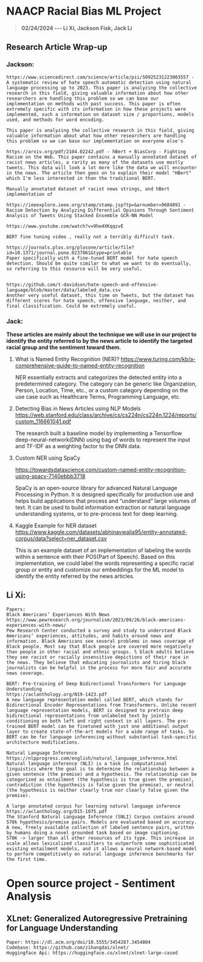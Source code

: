 # NAACP Racial Bias ML Project
>  **02/24/2024 --- Li Xi, Jackson Fisk, Jack Li**



## Research Article Wrap-up

### Jackson:

    https://www.sciencedirect.com/science/article/pii/S0925231223003557 - A systematic review of hate speech automatic detection using natural language processing up to 2023. This paper is analyzing the collective research in this field, giving valuable information about how other researchers are handling this problem so we can base our implementation on methods with past success. This paper is often extremely specific with its information in how these projects were implemented, such a information on dataset size / proportions, models used, and methods for word encoding.

    This paper is analyzing the collective research in this field, giving valuable information about what how other researchers are handling this problem so we can base our implementation on everyone else's

    https://arxiv.org/pdf/2104.02242.pdf - hBert + BiasCorp - Fighting Racism on the Web. This paper contains a manually annotated dataset of racist news articles, a rarity as many of the datasets use mostly tweets. This data will look a lot more like the data we will encounter in the news. The article then goes on to explain their model "HBert" which I'm less interested in than the traditional BERT. 

    Manually annotated dataset of racist news strings, and hBert implementation of 

    https://ieeexplore.ieee.org/stamp/stamp.jsp?tp=&arnumber=9684891 - Racism Detection by Analyzing Differential Opinions Through Sentiment Analysis of Tweets Using Stacked Ensemble GCR-NN Model

    https://www.youtube.com/watch?v=9he4XKqqzvE 

    BERT fine tuning video , really not a terribly difficult task.

    https://journals.plos.org/plosone/article/file?id=10.1371/journal.pone.0237861&type=printable 
    Paper specifically with a fine-tuned BERT model for hate speech detection. Should be quite similar to what we want to do eventually, so referring to this resource will be very useful. 


    https://github.com/t-davidson/hate-speech-and-offensive-language/blob/master/data/labeled_data.csv 
    Another very useful dataset, this time on Tweets, but the dataset has different scores for hate speech, offensive language, neither, and final classification. Could be extremely useful. 

### Jack:

**These articles are mainly about the technique we will use in our project to identify the entity referred to by the news article to identify the targeted racial group and the sentiment toward them.**

1. What is Named Entity Recognition (NER)?
   https://www.turing.com/kb/a-comprehensive-guide-to-named-entity-recognition

   NER essentially extracts and categorizes the detected entity into a predetermined category. The category can be generic like Organization, Person, Location, Time, etc., or a custom category depending on the use case such as Healthcare Terms, Programming Language, etc.

2. Detecting Bias in News Articles using NLP Models
   https://web.stanford.edu/class/archive/cs/cs224n/cs224n.1224/reports/custom_116661041.pdf

   The research built a baseline model by implementing a Tensorflow deep-neural-network(DNN) using bag of words to represent the input and TF-IDF as a weighting factor to the DNN data.

3. Custom NER using SpaCy

   https://towardsdatascience.com/custom-named-entity-recognition-using-spacy-7140ebbb3718

   SpaCy is an open-source library for advanced Natural Language Processing in Python. It is designed specifically for production use and helps build applications that process and “understand” large volumes of text. It can be used to build information extraction or natural language understanding systems, or to pre-process text for deep learning.

4. Kaggle Example for NER dataset
   https://www.kaggle.com/datasets/abhinavwalia95/entity-annotated-corpus/data?select=ner_dataset.csv

   This is an example dataset of an implementation of labeling the words within a sentence with their POS(Part of Speech). Based on this implementation, we could label the words representing a specific racial group or entity and customize our embeddings for the ML model to identify the entity referred by the news articles.



## Li Xi: 

    Papers: 
    Black Americans’ Experiences With News
    https://www.pewresearch.org/journalism/2023/09/26/black-americans-experiences-with-news/
    Pew Research Center conducted a survey and study to understand Black Americans’ experiences, attitudes, and habits around news and information. Black Americans see several problems in news coverage of Black people. Most say that Black people are covered more negatively than people in other racial and ethnic groups. ⅘ black adults believe they see racist or racially insensitive depictions of their race in the news. They believe that educating journalists and hiring black journalists can be helpful in the process for more fair and accurate news coverage. 
    
    BERT: Pre-training of Deep Bidirectional Transformers for Language Understanding
    https://aclanthology.org/N19-1423.pdf
    A new language representation model called BERT, which stands for Bidirectional Encoder Representations from Transformers. Unlike recent language representation models, BERT is designed to pretrain deep bidirectional representations from unlabeled text by jointly conditioning on both left and right context in all layers. The pre-trained BERT model can be finetuned with just one additional output layer to create state-of-the-art models for a wide range of tasks. So BERT can be for language inferencing without substantial task-specific architecture modifications. 
    
    Natural Language Inference
    https://nlpprogress.com/english/natural_language_inference.html
    Natural language inference (NLI) is a task in computational linguistics where the goal is to determine the relationship between a given sentence (the premise) and a hypothesis. The relationship can be categorized as entailment (the hypothesis is true given the premise), contradiction (the hypothesis is false given the premise), or neutral (the hypothesis is neither clearly true nor clearly false given the premise).
    
    A large annotated corpus for learning natural language inference
    https://aclanthology.org/D15-1075.pdf
    The Stanford Natural Language Inference (SNLI) Corpus contains around 570k hypothesis/premise pairs. Models are evaluated based on accuracy.
    A new, freely available collection of labeled sentence pairs, written by humans doing a novel grounded task based on image captioning. 
    570K -> larger than all other resources of its type. This increase in scale allows lexicalized classifiers to outperform some sophisticated existing entailment models, and it allows a neural network-based model to perform competitively on natural language inference benchmarks for the first time. 

# Open source project - Sentiment Analysis
## XLnet: Generalized Autoregressive Pretraining for Language Understanding    
    Paper: https://dl.acm.org/doi/10.5555/3454287.3454804
    Codebase: https://github.com/zihangdai/xlnet/
    Huggingface Api: https://huggingface.co/xlnet/xlnet-large-cased

